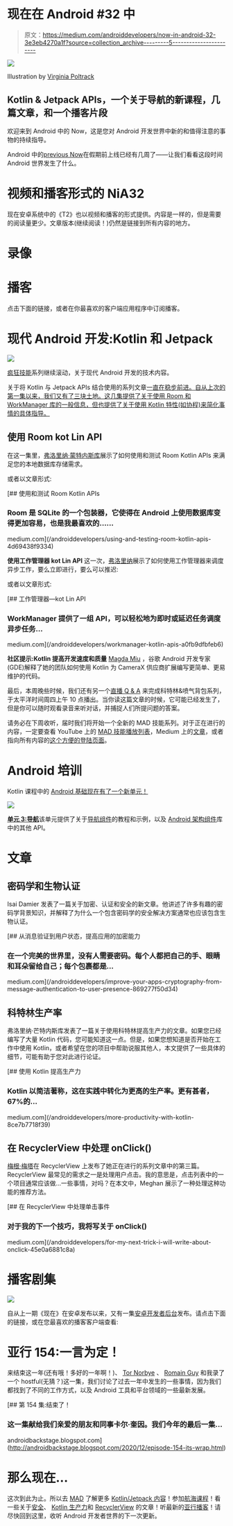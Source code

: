 # 现在在 Android #32 中

> 原文：<https://medium.com/androiddevelopers/now-in-android-32-3e3eb4270a1f?source=collection_archive---------5----------------------->

![](img/268abd69b601dad7d19ad05032230ba7.png)

Illustration by [Virginia Poltrack](https://twitter.com/VPoltrack)

## Kotlin & Jetpack APIs，一个关于导航的新课程，几篇文章，和一个播客片段

欢迎来到 Android 中的 Now，这是您对 Android 开发世界中新的和值得注意的事物的持续指导。

Android 中的[previous Now](/androiddevelopers/now-in-android-31-dfd9eb3111d3)在假期前上线已经有几周了——让我们看看这段时间 Android 世界发生了什么。

# 视频和播客形式的 NiA32

现在安卓系统中的《T2》也以视频和播客的形式提供。内容是一样的，但是需要的阅读量更少。文章版本(继续阅读！)仍然是链接到所有内容的地方。

# 录像

# 播客

点击下面的链接，或者在你最喜欢的客户端应用程序中订阅播客。

# 现代 Android 开发:Kotlin 和 Jetpack

![](img/68d3c9cdf6b0c2d7c1daf6f96b9c4208.png)

[疯狂技能](https://developer.android.com/series/mad-skills)系列继续滚动，关于现代 Android 开发的技术内容。

关于将 Kotlin 与 Jetpack APIs 结合使用的系列文章[一直在稳步前进。自从上次的第一集以来，我们又有了三块土地。这几集提供了关于使用 Room 和 WorkManager 库的一般信息，但也提供了关于使用 Kotlin 特性(如协程)来简化事情的具体指导。](https://www.youtube.com/playlist?list=PLWz5rJ2EKKc98e0f5ZbsgB63MdjZTFgsy)

## **使用 Room kot Lin API**

在这一集里，[弗洛里纳·蒙特内斯库](https://medium.com/u/d5885adb1ddf?source=post_page-----3e3eb4270a1f--------------------------------)展示了如何使用和测试 Room Kotlin APIs 来满足您的本地数据库存储需求。

或者以文章形式:

[](/androiddevelopers/using-and-testing-room-kotlin-apis-4d69438f9334) [## 使用和测试 Room Kotlin APIs

### Room 是 SQLite 的一个包装器，它使得在 Android 上使用数据库变得更加容易，也是我最喜欢的……

medium.com](/androiddevelopers/using-and-testing-room-kotlin-apis-4d69438f9334) 

**使用工作管理器 kot Lin API** 这一次，[弗洛里纳](https://medium.com/u/d5885adb1ddf?source=post_page-----3e3eb4270a1f--------------------------------)展示了如何使用工作管理器来调度异步工作，要么立即进行，要么可以推迟:

或者以文章形式:

[](/androiddevelopers/workmanager-kotlin-apis-a0fb9dfbfeb6) [## 工作管理器—kot Lin API

### WorkManager 提供了一组 API，可以轻松地为即时或延迟任务调度异步任务…

medium.com](/androiddevelopers/workmanager-kotlin-apis-a0fb9dfbfeb6) 

**社区提示:Kotlin 提高开发速度和质量** [Magda Miu](https://medium.com/u/3056258d1643?source=post_page-----3e3eb4270a1f--------------------------------) ，谷歌 Android 开发专家(GDE)解释了她的团队如何使用 Kotlin 为 CameraX 供应商扩展编写更简单、更易维护的代码。

最后，本周晚些时候，我们还有另一个[直播 Q & A](https://www.youtube.com/watch?v=d-GkmHE8G80&list=PLWz5rJ2EKKc98e0f5ZbsgB63MdjZTFgsy&index=6) 来完成科特林&喷气背包系列，于太平洋时间周四上午 10 点播出。当你读这篇文章的时候，它可能已经发生了，但是你可以随时观看录音来听对话，并捕捉人们所提问题的答案。

请务必在下周收听，届时我们将开始一个全新的 MAD 技能系列。对于正在进行的内容，一定要查看 YouTube 上的 [MAD 技能播放列表](https://www.youtube.com/playlist?list=PLWz5rJ2EKKc91i2QT8qfrfKgLNlJiG1z7)，Medium 上的[文章](https://medium.com/androiddevelopers/tagged/mad-skills)，或者指向所有内容的[这个方便的登陆页面](https://developer.android.com/series/mad-skills)。

# Android 培训

Kotlin 课程中的 [Android 基础现在有了一个新单元！](https://developer.android.com/courses/android-basics-kotlin/course)

![](img/c6cf1a8c326f7f89be9ca3ac55a7c5a3.png)

[**单元 3:导航**](https://developer.android.com/courses/android-basics-kotlin/unit-3)该单元提供了关于[导航组件](https://developer.android.com/guide/navigation)的教程和示例，以及 [Android 架构组件](https://developer.android.com/topic/libraries/architecture)库中的其他 API。

# 文章

## 密码学和生物认证

Isai Damier 发表了一篇关于加密、认证和安全的新文章。他讲述了许多有趣的密码学背景知识，并解释了为什么一个包含密码学的安全解决方案通常也应该包含生物认证。

[](/androiddevelopers/improve-your-apps-cryptography-from-message-authentication-to-user-presence-869277f50d34) [## 从消息验证到用户状态，提高应用的加密能力

### 在一个完美的世界里，没有人需要密码。每个人都把自己的手、眼睛和耳朵留给自己；每个包裹都是…

medium.com](/androiddevelopers/improve-your-apps-cryptography-from-message-authentication-to-user-presence-869277f50d34) 

## 科特林生产率

弗洛里纳·芒特内斯库发表了一篇关于使用科特林提高生产力的文章。如果您已经编写了大量 Kotlin 代码，您可能知道这一点。但是，如果您想知道是否开始在工作中使用 Kotlin，或者希望在您的项目中帮助说服其他人，本文提供了一些具体的细节，可能有助于您对此进行论证。

[](/androiddevelopers/more-productivity-with-kotlin-8ce7b7718f39) [## 使用 Kotlin 提高生产力

### Kotlin 以简洁著称，这在实践中转化为更高的生产率。更有甚者，67%的…

medium.com](/androiddevelopers/more-productivity-with-kotlin-8ce7b7718f39) 

## 在 RecyclerView 中处理 onClick()

[梅根·梅塔](https://medium.com/u/401951cd4c3e?source=post_page-----3e3eb4270a1f--------------------------------)在 RecyclerView 上发布了她正在进行的系列文章中的第三篇。RecyclerView 最常见的需求之一是处理用户点击。我的意思是，点击列表中的一个项目通常应该做…一些事情，对吗？在本文中，Meghan 展示了一种处理这种功能的推荐方法。

[](/androiddevelopers/for-my-next-trick-i-will-write-about-onclick-45e0a6881c8a) [## 在 RecyclerView 中处理单击事件

### 对于我的下一个技巧，我将写关于 onClick()

medium.com](/androiddevelopers/for-my-next-trick-i-will-write-about-onclick-45e0a6881c8a) 

# 播客剧集

![](img/ca8957076cd21c60d3a32a147d6b89e4.png)

自从上一期《现在》在安卓发布以来，又有一集[安卓开发者后台](http://androidbackstage.blogspot.com/)发布。请点击下面的链接，或在您最喜欢的播客客户端查看:

# 亚行 154:一言为定！

来结束这一年(还有哦！多好的一年啊！)、 [Tor Norbye](https://medium.com/u/8251a5f98c9d?source=post_page-----3e3eb4270a1f--------------------------------) 、 [Romain Guy](https://medium.com/u/c967b7e51f8b?source=post_page-----3e3eb4270a1f--------------------------------) 和我录了一个 hostful(无猜？)这一集，我们讨论了过去一年中发生的一些事情，因为我们都找到了不同的工作方式，以及 Android 工具和平台领域的一些最新发展。

[](http://androidbackstage.blogspot.com/2020/12/episode-154-its-wrap.html) [## 第 154 集:结束了！

### 这一集献给我们亲爱的朋友和同事卡尔·奎因。我们今年的最后一集…

androidbackstage.blogspot.com](http://androidbackstage.blogspot.com/2020/12/episode-154-its-wrap.html) 

# 那么现在…

这次到此为止。所以去 [MAD](https://www.youtube.com/c/AndroidDevelopers/playlists?view=50&sort=dd&shelf_id=1) 了解更多 [Kotlin/Jetpack 内容](https://www.youtube.com/playlist?list=PLWz5rJ2EKKc98e0f5ZbsgB63MdjZTFgsy)！参加[航海课程](https://developer.android.com/courses/android-basics-kotlin/unit-3)！看一些关于[安全](/androiddevelopers/improve-your-apps-cryptography-from-message-authentication-to-user-presence-869277f50d34)、 [Kotlin 生产力](/androiddevelopers/more-productivity-with-kotlin-8ce7b7718f39)和 [RecyclerView](/androiddevelopers/for-my-next-trick-i-will-write-about-onclick-45e0a6881c8a) 的文章！听最新的[亚行播客](http://androidbackstage.blogspot.com/)！请尽快回到这里，收听 Android 开发者世界的下一次更新。